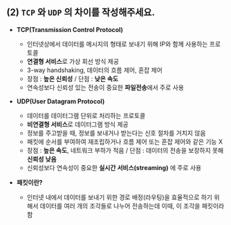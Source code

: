 ## (2) `TCP` 와 `UDP` 의 차이를 작성해주세요.

 - **TCP(Transmission Control Protocol)**
	 - 인터넷상에서 데이터를 메시지의 형태로 보내기 위해 IP와 함께 사용하는 프로토콜
	 - **연결형 서비스**로 가상 회선 방식 제공
	 - 3-way handshaking, 데이터의 흐름 제어, 혼잡 제어
	 - 장점 : **높은 신뢰성** / 단점 : **낮은 속도**
	 - 연속성보다 신뢰성 있는 전송이 중요한 **파일전송**에서 주로 사용

 - **UDP(User Datagram Protocol)**
	 - 데이터를 데이터그램 단위로 처리하는 프로토콜
	 - **비연결형 서비스**로 데이터그램 방식 제공
	 - 정보를 주고받을 때, 정보를 보내거나 받는다는 신호 절차를 거치지 않음
	 - 패킷에 순서를 부여하여 재조립하거나 흐름 제어 또는 혼잡 제어와 같은 기능 X
	 - 장점 : **높은 속도**, 네트워크 부하가 적음 / 단점 : 데이터의 전송을 보장하지 못해 **신뢰성 낮음**
	 - 신뢰성보다 연속성이 중요한 **실시간 서비스(streaming)** 에 주로 사용

 - **패킷이란?**
	 - 인터넷 내에서 데이터를 보내기 위한 경로 배정(라우팅)을 효율적으로 하기 위해서 데이터를 여러 개의 조각들로 나누어 전송하는데 이때, 이 조각을 패킷이라 함
